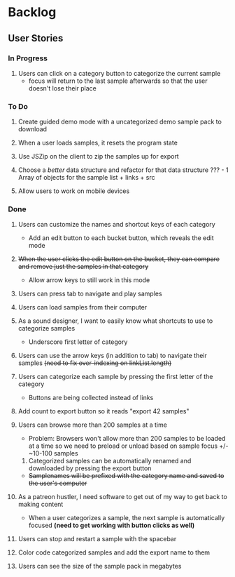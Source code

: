 # Backlog
## User Stories
### In Progress

1. Users can click on a category button to categorize the current sample
    * focus will return to the last sample afterwards so that the user doesn't lose their place
    
### To Do
1. Create guided demo mode with a uncategorized demo sample pack to download

1. When a user loads samples, it resets the program state

1. Use JSZip on the client to zip the samples up for export

1. Choose a *better* data structure and refactor for that data structure ???
        - 1 Array of objects for the sample list + links + src

1. Allow users to work on mobile devices

### Done

1. Users can customize the names and shortcut keys of each category
    * Add an edit button to each bucket button, which reveals the edit mode
1. ~~When the user clicks the edit button on the bucket, they can compare and remove just the samples in that category~~
    - Allow arrow keys to still work in this mode
1. Users can press tab to navigate and play samples
1. Users can load samples from their computer
1. As a sound designer, I want to easily know what shortcuts to use to categorize samples
    * Underscore first letter of category
1. Users can use the arrow keys (in addition to tab) to navigate their samples ~~(need to fix over-indexing on linkList.length)~~
1. Users can categorize each sample by pressing the first letter of the category
    * Buttons are being collected instead of links
1. Add count to export button so it reads "export 42 samples"
1. Users can browse more than 200 samples at a time
    * Problem: Browsers won't allow more than 200 samples to be loaded at a time so we need to preload or unload based on sample focus +/- ~10-100 samples
    1. Categorized samples can be automatically renamed and downloaded by pressing the export button
        
    * ~~Samplenames will be prefixed with the category name and saved to the user's computer~~

1. As a patreon hustler, I need software to get out of my way to get back to making content
    * When a user categorizes a sample, the next sample is automatically focused **(need to get working with button clicks as well)**

1. Users can stop and restart a sample with the spacebar

1. Color code categorized samples and add the export name to them

1. Users can see the size of the sample pack in megabytes